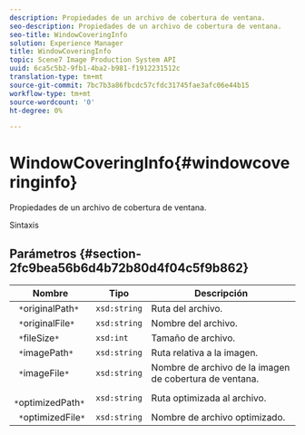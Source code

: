 ```yaml
---
description: Propiedades de un archivo de cobertura de ventana.
seo-description: Propiedades de un archivo de cobertura de ventana.
seo-title: WindowCoveringInfo
solution: Experience Manager
title: WindowCoveringInfo
topic: Scene7 Image Production System API
uuid: 6ca5c5b2-9fb1-4ba2-b981-f1912231512c
translation-type: tm+mt
source-git-commit: 7bc7b3a86fbcdc57cfdc31745fae3afc06e44b15
workflow-type: tm+mt
source-wordcount: '0'
ht-degree: 0%

---
```



# WindowCoveringInfo{#windowcoveringinfo}

Propiedades de un archivo de cobertura de ventana.

Sintaxis

## Parámetros {#section-2fc9bea56b6d4b72b80d4f04c5f9b862}

| Nombre | Tipo | Descripción |
|---|---|---|
| ` *`originalPath`*` | `xsd:string` | Ruta del archivo. |
| ` *`originalFile`*` | `xsd:string` | Nombre del archivo. |
| ` *`fileSize`*` | `xsd:int` | Tamaño de archivo. |
| ` *`imagePath`*` | `xsd:string` | Ruta relativa a la imagen. |
| ` *`imageFile`*` | `xsd:string` | Nombre de archivo de la imagen de cobertura de ventana. |
| ` *`optimizedPath`*` | `xsd:string` | Ruta optimizada al archivo. |
| ` *`optimizedFile`*` | `xsd:string` | Nombre de archivo optimizado. |

